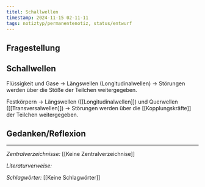 ```yaml
---
titel: Schallwellen
timestamp: 2024-11-15 02-11-11
tags: notiztyp/permanentenotiz, status/entwurf
---
```


## Fragestellung

## Schallwellen
Flüssigkeit und Gase -> Längswellen (Longitudinalwellen) -> Störungen werden über die Stöße der Teilchen weitergegeben.

Festkörpern -> Längswellen ([[Longitudinalwellen]]) und Querwellen ([[Transversalwellen]]) -> Störungen werden über die [[Kopplungskräfte]] der Teilchen weitergegeben.
## Gedanken/Reflexion

---
*Zentralverzeichnisse:*
[[Keine Zentralverzeichnise]]

*Literaturverweise:*

*Schlagwörter:*
[[Keine Schlagwörter]]